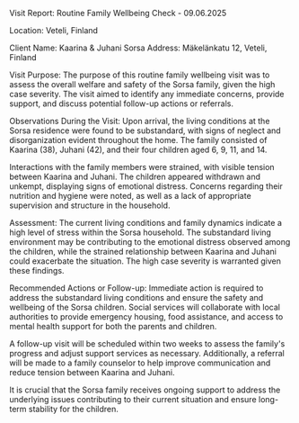  Visit Report: Routine Family Wellbeing Check - 09.06.2025

Location: Veteli, Finland

Client Name: Kaarina & Juhani Sorsa
Address: Mäkelänkatu 12, Veteli, Finland

Visit Purpose:
The purpose of this routine family wellbeing visit was to assess the overall welfare and safety of the Sorsa family, given the high case severity. The visit aimed to identify any immediate concerns, provide support, and discuss potential follow-up actions or referrals.

Observations During the Visit:
Upon arrival, the living conditions at the Sorsa residence were found to be substandard, with signs of neglect and disorganization evident throughout the home. The family consisted of Kaarina (38), Juhani (42), and their four children aged 6, 9, 11, and 14.

Interactions with the family members were strained, with visible tension between Kaarina and Juhani. The children appeared withdrawn and unkempt, displaying signs of emotional distress. Concerns regarding their nutrition and hygiene were noted, as well as a lack of appropriate supervision and structure in the household.

Assessment:
The current living conditions and family dynamics indicate a high level of stress within the Sorsa household. The substandard living environment may be contributing to the emotional distress observed among the children, while the strained relationship between Kaarina and Juhani could exacerbate the situation. The high case severity is warranted given these findings.

Recommended Actions or Follow-up:
Immediate action is required to address the substandard living conditions and ensure the safety and wellbeing of the Sorsa children. Social services will collaborate with local authorities to provide emergency housing, food assistance, and access to mental health support for both the parents and children.

A follow-up visit will be scheduled within two weeks to assess the family's progress and adjust support services as necessary. Additionally, a referral will be made to a family counselor to help improve communication and reduce tension between Kaarina and Juhani.

It is crucial that the Sorsa family receives ongoing support to address the underlying issues contributing to their current situation and ensure long-term stability for the children.